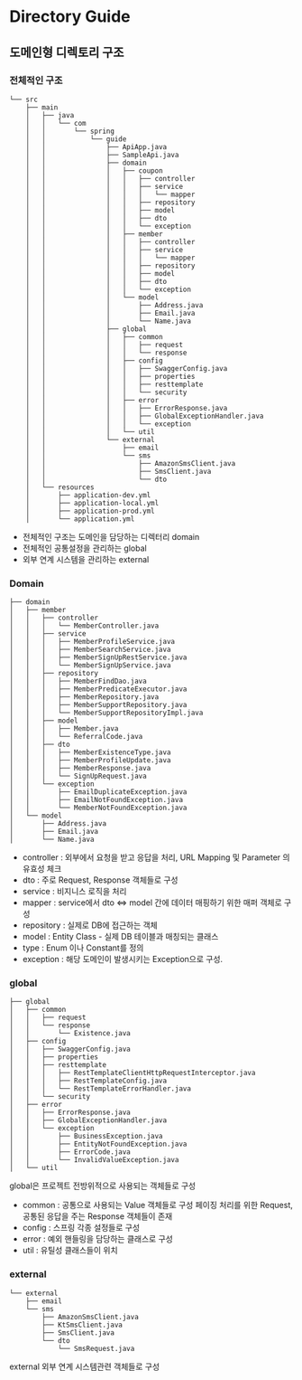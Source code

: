 # Directory Guide 

## 도메인형 디렉토리 구조

### 전체적인 구조

```
└── src
    ├── main
    │   ├── java
    │   │   └── com
    │   │       └── spring
    │   │           └── guide
    │   │               ├── ApiApp.java
    │   │               ├── SampleApi.java
    │   │               ├── domain
    │   │               │   ├── coupon
    │   │               │   │   ├── controller
    │   │               │   │   ├── service
    │   │               │   │   │   └── mapper
    │   │               │   │   ├── repository
    │   │               │   │   ├── model
    │   │               │   │   ├── dto
    │   │               │   │   └── exception
    │   │               │   ├── member
    │   │               │   │   ├── controller
    │   │               │   │   ├── service
    │   │               │   │   │   └── mapper
    │   │               │   │   ├── repository
    │   │               │   │   ├── model
    │   │               │   │   ├── dto
    │   │               │   │   └── exception
    │   │               │   └── model
    │   │               │       ├── Address.java
    │   │               │       ├── Email.java
    │   │               │       └── Name.java
    │   │               ├── global
    │   │               │   ├── common
    │   │               │   │   ├── request
    │   │               │   │   └── response
    │   │               │   ├── config
    │   │               │   │   ├── SwaggerConfig.java
    │   │               │   │   ├── properties
    │   │               │   │   ├── resttemplate
    │   │               │   │   └── security
    │   │               │   ├── error
    │   │               │   │   ├── ErrorResponse.java
    │   │               │   │   ├── GlobalExceptionHandler.java
    │   │               │   │   └── exception
    │   │               │   └── util
    │   │               └── external
    │   │                   ├── email
    │   │                   └── sms
    │   │                       ├── AmazonSmsClient.java
    │   │                       ├── SmsClient.java
    │   │                       └── dto
    │   └── resources
    │       ├── application-dev.yml
    │       ├── application-local.yml
    │       ├── application-prod.yml
    │       └── application.yml

```


* 전체적인 구조는 도메인을 담당하는 디렉터리 domain
* 전체적인 공통설정을 관리하는 global
* 외부 연계 시스템을 관리하는 external

### Domain

```
├── domain
│   ├── member
│   │   ├── controller
│   │   │   └── MemberController.java
│   │   ├── service
│   │   │   ├── MemberProfileService.java
│   │   │   ├── MemberSearchService.java
│   │   │   ├── MemberSignUpRestService.java
│   │   │   └── MemberSignUpService.java
│   │   ├── repository
│   │   │   ├── MemberFindDao.java
│   │   │   ├── MemberPredicateExecutor.java
│   │   │   ├── MemberRepository.java
│   │   │   ├── MemberSupportRepository.java
│   │   │   └── MemberSupportRepositoryImpl.java
│   │   ├── model
│   │   │   ├── Member.java
│   │   │   └── ReferralCode.java
│   │   ├── dto
│   │   │   ├── MemberExistenceType.java
│   │   │   ├── MemberProfileUpdate.java
│   │   │   ├── MemberResponse.java
│   │   │   └── SignUpRequest.java
│   │   └── exception
│   │       ├── EmailDuplicateException.java
│   │       ├── EmailNotFoundException.java
│   │       └── MemberNotFoundException.java
│   └── model
│       ├── Address.java
│       ├── Email.java
│       └── Name.java

```

* controller : 외부에서 요청을 받고 응답을 처리, URL Mapping 및 Parameter 의 유효성 체크
* dto : 주로 Request, Response 객체들로 구성
* service : 비지니스 로직을 처리
* mapper : service에서 dto <=> model 간에 데이터 매핑하기 위한 매퍼 객체로 구성
* repository : 실제로 DB에 접근하는 객체
* model : Entity Class - 실제 DB 테이블과 매칭되는 클래스
* type : Enum 이나 Constant를 정의
* exception : 해당 도메인이 발생시키는 Exception으로 구성.


### global

```
├── global
│   ├── common
│   │   ├── request
│   │   └── response
│   │       └── Existence.java
│   ├── config
│   │   ├── SwaggerConfig.java
│   │   ├── properties
│   │   ├── resttemplate
│   │   │   ├── RestTemplateClientHttpRequestInterceptor.java
│   │   │   ├── RestTemplateConfig.java
│   │   │   └── RestTemplateErrorHandler.java
│   │   └── security
│   ├── error
│   │   ├── ErrorResponse.java
│   │   ├── GlobalExceptionHandler.java
│   │   └── exception
│   │       ├── BusinessException.java
│   │       ├── EntityNotFoundException.java
│   │       ├── ErrorCode.java
│   │       └── InvalidValueException.java
│   └── util
```

global은 프로젝트 전방위적으로 사용되는 객체들로 구성

* common : 공통으로 사용되는 Value 객체들로 구성 페이징 처리를 위한 Request, 공통된 응답을 주는 Response 객체들이 존재
* config : 스프링 각종 설정들로 구성
* error : 예외 핸들링을 담당하는 클래스로 구성
* util : 유틸성 클래스들이 위치


### external

```
└── external
    ├── email
    └── sms
        ├── AmazonSmsClient.java
        ├── KtSmsClient.java
        ├── SmsClient.java
        └── dto
            └── SmsRequest.java
```
external 외부 연계 시스템관련 객체들로 구성
